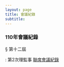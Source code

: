 ```yaml
---
layout: page
title: 會議紀錄
subtitle: 
---
```

### 110年會議紀錄

§ 第十二屆

:   第2次理監事
[聯席會議紀錄](https://drive.google.com/viewerng/viewer?url=https://www.cosa.org.tw/documents/第十二屆第2次理監事聯席會議紀錄(無附件).pdf "第十二屆第2次理監事聯席會議紀錄(無附件).pdf")
